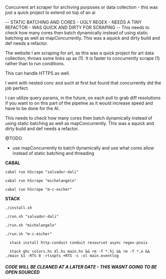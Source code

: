 Concurrent art scraper for archiving purposes or data collection - this was just a quick project to extend on top of an ai

-- STATIC BATCHING AND CORES - UGLY REGEX - NEEDS A TINY REFACTOR - WAS QUICK AND DIRTY FOR SCRAPING
-- This needs to check how many cores then batch dynamically instead of using static batching as well as mapConcurrently. This was a aquick and dirty build and def needs a refactor. 

The website I am scraping for art, as this was a quick project for art data collection, throws some links up as (1). It is faster to concurrently scrape (1) rather than to run conditions. 

This can handle HTTPS as well.

I went with nested conc and such at first but found that concurrently did the job perfect.

I can utilize query params, in the future, on each pull to grab diff resolutions if you want to on this part of the pipeline as it would increase speed and have to be done for the AI. 

This needs to check how many cores then batch dynamically instead of using static batching as well as mapConcurrently. This was a aquick and dirty build and def needs a refactor. 


@TODO
 - use mapConcurrently to batch dynamically and use what cores allow instead of static batching and threading
 
**CABAL**
 
`cabal run hScrape "salvador-dali"`

`cabal run hScrape "michelangelo"`

`cabal run hScrape "m-c-escher"`



**STACK**
 
 `./install.sh`

`./run.sh "salvador-dali"`

`./run.sh "michelangelo"`

`./run.sh "m-c-escher"`


``` install packages with stack.
  stack install http-conduit conduit resourcet async regex-posix
```
``` just use the ./run.sh <artist-name> script
  stack ghc colors.hs dl.hs main.hs && rm -f *.hi && rm -f *.o && ./main $1 -RTS 8 -rtsopts +RTS -s -ol main.eventlog
```

##### CODE WILL BE CLEANED AT A LATER DATE - THIS WASNT GOING TO BE OPEN SOURCED
